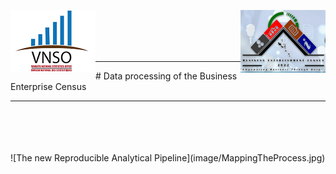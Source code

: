 <img align="left" src="image/vnso_logo.png"> <img align="right" src="image/bec_logo.png">

<br><br><br><br>
<hr>
# Data processing of the Business Enterprise Census
<hr>
<br><br><br><br>
![The new Reproducible Analytical Pipeline](image/MappingTheProcess.jpg)


